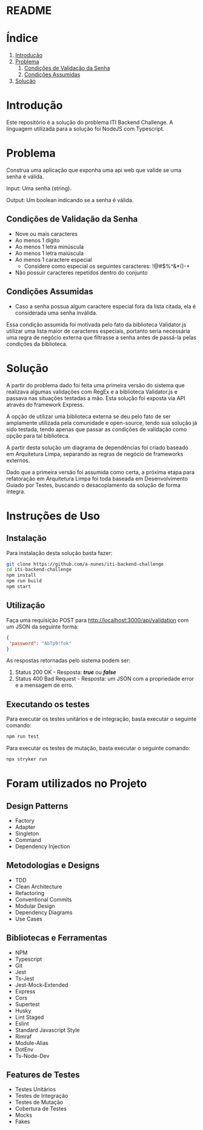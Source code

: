 # README

# Índice

1. [Introdução](#introduction)
2. [Problema](#problem)
    1. [Condições de Validação da Senha](#validation_conditions)
    2. [Condições Assumidas](#admited_conditions)
3. [Solução](#solution)

# Introdução <a name="introduction"></a>

Este repositório é a solução do problema ITI Backend Challenge. A linguagem utilizada para a solução foi NodeJS com Typescript.

# Problema <a name="problem"></a>

Construa uma aplicação que exponha uma api web que valide se uma senha é válida.

Input: Uma senha (string).

Output: Um boolean indicando se a senha é válida.

## Condições de Validação da Senha <a name="validation_conditions"></a>

- Nove ou mais caracteres
- Ao menos 1 dígito
- Ao menos 1 letra minúscula
- Ao menos 1 letra maiúscula
- Ao menos 1 caractere especial
    - Considere como especial os seguintes caracteres: !@#$%^&*()-+
- Não possuir caracteres repetidos dentro do conjunto

## Condições Assumidas <a name="admited_conditions"></a>

- Caso a senha possua algum caractere especial fora da lista citada, ela é considerada uma senha inválida.

Essa condição assumida foi motivada pelo fato da biblioteca Validator.js utilizar uma lista maior de caracteres especiais, portanto seria necessária uma regra de negócio externa que filtrasse a senha antes de passá-la pelas condições da biblioteca.

# Solução <a name="solution"></a>

A partir do problema dado foi feita uma primeira versão do sistema que realizava algumas validações com RegEx e a biblioteca Validator.js e passava nas situações testadas a mão. Esta solução foi exposta via API através do framework Express.

A opção de utilizar uma biblioteca externa se deu pelo fato de ser amplamente utilizada pela comunidade e open-source, tendo sua solução já sido testada, tendo apenas que passar as condições de validação como opção para tal biblioteca.

A partir desta solução um diagrama de dependências foi criado baseado em Arquitetura Limpa, separando as regras de negócio de frameworks externos.

Dado que a primeira versão foi assumida como certa, a próxima etapa para refatoração em Arquitetura Limpa foi toda baseada em Desenvolvimento Guiado por Testes, buscando o desacoplamento da solução de forma íntegra.

# Instruções de Uso

## Instalação

Para instalação desta solução basta fazer:

```bash
git clone https://github.com/a-nunes/iti-backend-challenge
cd iti-backend-challenge
npm install
npm run build
npm start
```

## Utilização

Faça uma requisição POST para [http://localhost:3000/api/validation](http://localhost:3000/api/validation) com um JSON da seguinte forma:

```json
{
 "password": "AbTp9!fok"
}
```

As respostas retornadas pelo sistema podem ser:

1. Status 200 OK - Resposta: ***true*** ou ***false***
2. Status 400 Bad Request - Resposta: um JSON com a propriedade error e a mensagem de erro.

## Executando os testes

Para executar os testes unitários e de integração, basta executar o seguinte comando:

```bash
npm run test
```

Para executar os testes de mutação, basta executar o seguinte comando:

```bash
npx stryker run
```

# Foram utilizados no Projeto

## Design Patterns

- Factory
- Adapter
- Singleton
- Command
- Dependency Injection

## Metodologias e Designs

- TDD
- Clean Architecture
- Refactoring
- Conventional Commits
- Modular Design
- Dependency Diagrams
- Use Cases

## Bibliotecas e Ferramentas

- NPM
- Typescript
- Git
- Jest
- Ts-Jest
- Jest-Mock-Extended
- Express
- Cors
- Supertest
- Husky
- Lint Staged
- Eslint
- Standard Javascript Style
- Rimraf
- Module-Alias
- DotEnv
- Ts-Node-Dev

## Features de Testes

- Testes Unitários
- Testes de Integração
- Testes de Mutação
- Cobertura de Testes
- Mocks
- Fakes